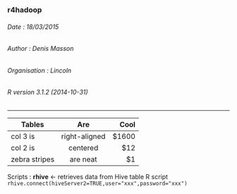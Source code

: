 ### r4hadoop
###### Date : 18/03/2015
###### Author : Denis Masson
###### Organisation : Lincoln
###### R version 3.1.2 (2014-10-31)
---

| Tables        | Are           | Cool  |
| ------------- |:-------------:| -----:|
| col 3 is      | right-aligned | $1600 |
| col 2 is      | centered      |   $12 |
| zebra stripes | are neat      |    $1 |



Scripts : **rhive** <- retrieves data from Hive table
R script
`rhive.connect(hiveServer2=TRUE,user="xxx",password="xxx")`